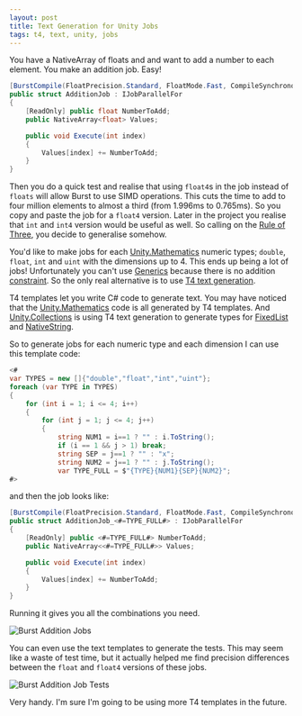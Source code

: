 ```yaml
---
layout: post
title: Text Generation for Unity Jobs
tags: t4, text, unity, jobs
---
```


You have a NativeArray of floats and and want to add a number to each element. You make an addition job. Easy!

```csharp
[BurstCompile(FloatPrecision.Standard, FloatMode.Fast, CompileSynchronously = true)]
public struct AdditionJob : IJobParallelFor
{
    [ReadOnly] public float NumberToAdd;
    public NativeArray<float> Values;

    public void Execute(int index)
    {
        Values[index] += NumberToAdd;
    }
}
```

Then you do a quick test and realise that using `float4`s in the job instead of `floats` will allow Burst to use SIMD operations. This cuts the time to add to four million elements to almost a third (from 1.996ms to 0.765ms). So you copy and paste the job for a `float4` version. Later in the project you realise that `int` and `int4` version would be useful as well. So calling on the [Rule of Three](https://en.wikipedia.org/wiki/Rule_of_three_(computer_programming)), you decide to generalise somehow.

You'd like to make jobs for each [Unity.Mathematics](https://github.com/Unity-Technologies/Unity.Mathematics) numeric types; `double`, `float`, `int` and `uint` with the dimensions up to 4. This ends up being a lot of jobs! Unfortunately you can't use [Generics](https://docs.microsoft.com/en-us/dotnet/csharp/programming-guide/generics/) because there is no addition [constraint](https://docs.microsoft.com/en-us/dotnet/csharp/programming-guide/generics/constraints-on-type-parameters). So the only real alternative is to use [T4 text generation](https://docs.microsoft.com/en-us/visualstudio/modeling/code-generation-and-t4-text-templates?view=vs-2019).

T4 templates let you write C# code to generate text. You may have noticed that the [Unity.Mathematics](https://github.com/Unity-Technologies/Unity.Mathematics) code is all generated by T4 templates. And [Unity.Collections](https://docs.unity3d.com/Packages/com.unity.collections@0.0/manual/index.html) is using T4 text generation to generate types for [FixedList](https://docs.unity3d.com/Packages/com.unity.collections@0.4/api/Unity.Collections.FixedListByte128.html) and [NativeString](https://docs.unity3d.com/Packages/com.unity.collections@0.4/api/Unity.Collections.NativeString128.html).

So to generate jobs for each numeric type and each dimension I can use this template code:

```csharp
<#
var TYPES = new []{"double","float","int","uint"};
foreach (var TYPE in TYPES)
{
    for (int i = 1; i <= 4; i++)
    {
        for (int j = 1; j <= 4; j++)
        {
            string NUM1 = i==1 ? "" : i.ToString();
            if (i == 1 && j > 1) break;
            string SEP = j==1 ? "" : "x";
            string NUM2 = j==1 ? "" : j.ToString();
            var TYPE_FULL = $"{TYPE}{NUM1}{SEP}{NUM2}";
#>
```

and then the job looks like:

```csharp
[BurstCompile(FloatPrecision.Standard, FloatMode.Fast, CompileSynchronously = true)]
public struct AdditionJob_<#=TYPE_FULL#> : IJobParallelFor
{
    [ReadOnly] public <#=TYPE_FULL#> NumberToAdd;
    public NativeArray<<#=TYPE_FULL#>> Values;

    public void Execute(int index)
    {
        Values[index] += NumberToAdd;
    }
}
```

Running it gives you all the combinations you need.

![Burst Addition Jobs]("{{site.assetsurl}}/images/blog/AdditionJobs.png" "Addition Jobs")


You can even use the text templates to generate the tests. This may seem like a waste of test time, but it actually helped me find precision differences between the `float` and `float4` versions of these jobs.

![Burst Addition Job Tests]("{{site.assetsurl}}/images/blog/AdditionJobTests.png" "Addition Job Tests")

Very handy. I'm sure I'm going to be using more T4 templates in the future.
